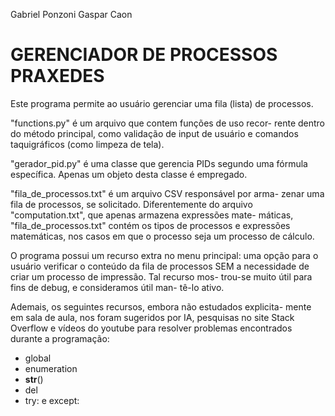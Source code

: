 Gabriel Ponzoni
Gaspar Caon

GERENCIADOR DE PROCESSOS PRAXEDES
=================================

Este programa permite ao usuário gerenciar uma fila (lista)
de processos.

"functions.py" é um arquivo que contem funções de uso recor-
rente dentro do método principal, como validação de input de
usuário e comandos taquigráficos (como limpeza de tela).

"gerador_pid.py" é uma classe que gerencia PIDs segundo uma
fórmula específica. Apenas um objeto desta classe é empregado.

"fila_de_processos.txt" é um arquivo CSV responsável por arma-
zenar uma fila de processos, se solicitado. Diferentemente do
arquivo "computation.txt", que apenas armazena expressões mate-
máticas, "fila_de_processos.txt" contém os tipos de processos
e expressões matemáticas, nos casos em que o processo seja um
processo de cálculo.

O programa possui um recurso extra no menu principal: uma opção
para o usuário verificar o conteúdo da fila de processos SEM a
necessidade de criar um processo de impressão. Tal recurso mos-
trou-se muito útil para fins de debug, e consideramos útil man-
tê-lo ativo.

Ademais, os seguintes recursos, embora não estudados explicita-
mente em sala de aula, nos foram sugeridos por IA, pesquisas no
site Stack Overflow e vídeos do youtube para resolver problemas 
encontrados durante a programação:

- global
- enumeration
- __str__()
- del
- try: e except: